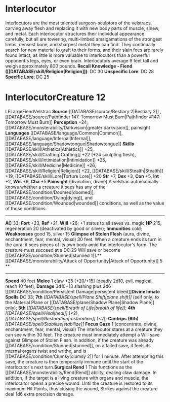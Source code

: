 ﻿---
ac: null
alignment: null
all_resistance: null
burrow_speed: null
charisma: null
climb_speed: null
constitution: null
creature_ability: null
creature_family: null
dexterity: null
element: null
fly_speed: null
fortitude: null
hardness: null
hp: null
id: '462'
immunity: null
intelligence: null
land_speed: null
language: null
level: null
max_speed: null
name: Interlocutor
perception: null
rarity: null
reflex: null
resistance: null
rus_type_level: null
school: null
sense: null
size: null
skill: null
source: '[[DATABASE/source/Pathfinder 147. Tomorrow Must Burn|Pathfinder #147: Tomorrow
  Must Burn]]'
speed: null
spell: null
strength: null
strength_req: null
strongest_save: null
swim_speed: null
trait: null
type: null
vision: null
weakest_save: null
weakness: null
will: null
wisdom: null

---
# Interlocutor

Interlocutors are the most talented surgeon-sculptors of the velstracs, carving away flesh and replacing it with new body parts of muscle, sinew, and metal. Each interlocutor structures their individual appearance carefully, but all are towering, multi-limbed amalgamations of the strongest limbs, densest bone, and sharpest metal they can find. They continually search for new material to graft to their forms, and their slain foes are rarely found intact, as little is more valuable to interlocutors than a powerful opponent's legs, eyes, or even brain. Interlocutors average 9 feet tall and weigh approximately 800 pounds.
**Recall Knowledge - Fiend ([[DATABASE/skill/Religion|Religion]])**: DC 30
**Unspecific Lore**: DC 28
**Specific Lore**: DC 25

# Interlocutor<span class="item-type">Creature 12</span>

<span class="trait-alignment item-trait">LE</span><span class="trait-size item-trait">Large</span><span class="item-trait">Fiend</span><span class="item-trait">Velstrac</span>
**Source** [[DATABASE/source/Bestiary 2|Bestiary 2]] , [[DATABASE/source/Pathfinder 147. Tomorrow Must Burn|Pathfinder #147: Tomorrow Must Burn]]
**Perception** +24; [[DATABASE/monsterability/Darkvision|greater darkvision]], painsight
**Languages** [[DATABASE/language/Common|Common]], [[DATABASE/language/Infernal|Infernal]], [[DATABASE/language/Shadowtongue|Shadowtongue]]
**Skills** [[DATABASE/skill/Athletics|Athletics]] +25, [[DATABASE/skill/Crafting|Crafting]] +22 (+24 sculpting flesh), [[DATABASE/skill/Intimidation|Intimidation]] +25, [[DATABASE/skill/Medicine|Medicine]] +26, [[DATABASE/skill/Religion|Religion]] +22, [[DATABASE/skill/Stealth|Stealth]] +19, [[DATABASE/skill/Lore|Torture Lore]] +20
**Str** +7, **Dex** +3, **Con** +5, **Int** +2, **Wis** +6, **Cha** +5
**Painsight** (divination, divine) A velstrac automatically knows whether a creature it sees has any of the [[DATABASE/condition/Doomed|doomed]], [[DATABASE/condition/Dying|dying]], and [[DATABASE/condition/Wounded|wounded]] conditions, as well as the value of those conditions.

---
**AC** 33; **Fort** +23, **Ref** +21, **Will** +26; +1 status to all saves vs. magic
**HP** 215, regeneration 20 (deactivated by good or silver); **Immunities** cold; **Weaknesses** good 15, silver 15
<span class="in-box-ability">**Glimpse of Stolen Flesh** (aura, divine, enchantment, fear, mental, visual) 30 feet. When a creature ends its turn in the aura, it sees pieces of its own body amid the interlocutor's form. The creature must succeed at a DC 29 Will save or become [[DATABASE/condition/Stunned|stunned 1]].</span><span class="in-box-ability">**[[DATABASE/monsterability/Attack of Opportunity|Attack of Opportunity]] <span class="action-icon">5</span> ** </span>

---
**Speed** 40 feet
<span class="in-box-ability">**Melee** <span class="action-icon">1</span> claw +25 [+20/+15] (deadly 2d10, evil, magical, reach 10 feet), **Damage** 3d10+13 slashing plus 2d6 [[DATABASE/condition/Persistent Damage|persistent bleed]]</span>**Divine Innate Spells** DC 33; **7th** _[[DATABASE/spell/Plane Shift|plane shift]]_ (self only; to the Material Plane or [[DATABASE/plane/Shadow Plane|Shadow Plane]] only); **5th** _[[DATABASE/spell/Breath of Life|breath of life]]_; **4th** _[[DATABASE/spell/Heal|heal]]_ (×2), _[[DATABASE/spell/Restoration|restoration]]_ (×2); **Cantrips** **(6th)** _[[DATABASE/spell/Stabilize|stabilize]]_
<span class="in-box-ability">**Focus Gaze** <span class="action-icon">1</span> (concentrate, divine, enchantment, fear, mental, visual) The interlocutor stares at a creature they can see within 30 feet. The creature must immediately attempt a Will save against Glimpse of Stolen Flesh. In addition, if the creature was already [[DATABASE/condition/Stunned|stunned]], on a failed save, it feels its internal organs twist and writhe, and is [[DATABASE/condition/Clumsy|clumsy 2]] for 1 minute. After attempting this save, the creature is then temporarily immune until the start of the interlocutor's next turn.</span><span class="in-box-ability">**Surgical Rend** <span class="action-icon">1</span> This functions as the [[DATABASE/monsterability/Rend|Rend]] ability, dealing claw damage. In addition, if the target is a living creature with organs and muscle, the interlocutor opens a precise wound. Until the creature is restored to its maximum Hit Points, thus closing the wound, Strikes against the creature deal 1d6 extra precision damage.</span>